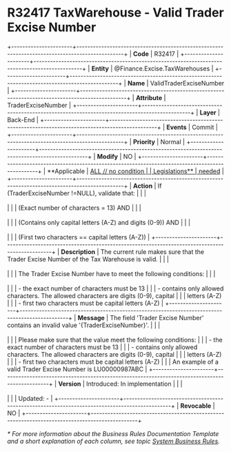 ﻿---
erp.type: business-rule
erp.entity: Finance.Excise.TaxWarehouses
---

# R32417 TaxWarehouse - Valid Trader Excise Number   
+----------------------+-----------------------------------------------------------------------------------------------+
| **Code**             | R32417                                                                                        |
+----------------------+-----------------------------------------------------------------------------------------------+
| **Entity**           | @Finance.Excise.TaxWarehouses                                                                 |
+----------------------+-----------------------------------------------------------------------------------------------+
| **Name**             | ValidTraderExciseNumber                                                                       |
+----------------------+-----------------------------------------------------------------------------------------------+
| **Attribute**        | TraderExciseNumber                                                                            |
+----------------------+-----------------------------------------------------------------------------------------------+
| **Layer**            | Back-End                                                                                      |
+----------------------+-----------------------------------------------------------------------------------------------+
| **Events**           | Commit                                                                                        |
+----------------------+-----------------------------------------------------------------------------------------------+
| **Priority**         | Normal                                                                                        |
+----------------------+-----------------------------------------------------------------------------------------------+
| **Modify**           | NO                                                                                            |
+----------------------+-----------------------------------------------------------------------------------------------+
| **Applicable         | [ALL // no condition                                                                          |
| Legislations**       | needed](xref:applicable-legislations)                                                         |
+----------------------+-----------------------------------------------------------------------------------------------+
| **Action**           | If (TraderExciseNumber !=NULL), validate that:                                                |
|                      | <br/><br/>                                                                                    |
|                      | (Exact number of characters = 13) AND                                                         |
|                      | <br/><br/>                                                                                    |
|                      | (Contains only capital letters (A-Z) and digits (0-9)) AND                                    |
|                      | <br/><br/>                                                                                    |
|                      | (First two characters == capital letters (A-Z))                                               |
+----------------------+-----------------------------------------------------------------------------------------------+
| **Description**      | The current rule makes sure that the Trader Excise Number of the Tax Warehouse is valid.      |
|                      | <br/><br/>                                                                                    |
|                      | The Trader Excise Number have to meet the following conditions:                               |
|                      | <br/><br/>                                                                                    |
|                      | -   the exact number of characters must be 13                                                 |
|                      | -   contains only allowed characters. The allowed characters are digits (0-9), capital        |
|                      |     letters (A-Z)                                                                             |
|                      | -   first two characters must be capital letters (A-Z)                                        |
+----------------------+-----------------------------------------------------------------------------------------------+
| **Message**          | The field 'Trader Excise Number' contains an invalid value '{TraderExciseNumber}'.            |
|                      | <br/><br/>                                                                                    |
|                      | Please make sure that the value meet the following conditions:                                |
|                      | -   the exact number of characters must be 13                                                 | 
|                      | -   contains only allowed characters. The allowed characters are digits (0-9), capital        |
|                      |     letters (A-Z)                                                                             |
|                      | -   first two characters must be capital letters (A-Z)                                        | 
|                      | An example of a valid Trader Excise Number is LU00000987ABC                                   |
+----------------------+-----------------------------------------------------------------------------------------------+
| **Version**          | Introduced: In implementation                                                                 |
|                      | <br/><br/>                                                                                    |
|                      | Updated: -                                                                                    |
+----------------------+-----------------------------------------------------------------------------------------------+
| **Revocable**        | NO                                                                                            |
+----------------------+-----------------------------------------------------------------------------------------------+

*\* For more information about the Business Rules Documentation Template and a short explanation of each column, see
topic [System Business Rules](../templates/template-description-system-business-rules.md).*
